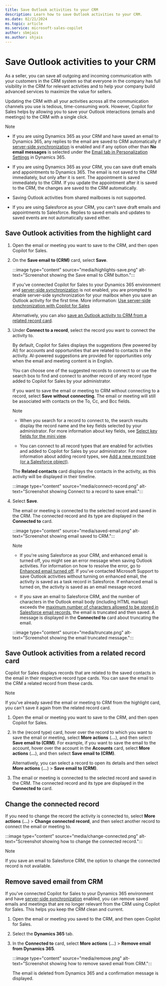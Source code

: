 ```yaml
---
title: Save Outlook activities to your CRM
description: Learn how to save Outlook activities to your CRM.
ms.date: 02/21/2024
ms.topic: article
ms.service: microsoft-sales-copilot
author: sbmjais
ms.author: shjais
---
```


# Save Outlook activities to your CRM

As a seller, you can save all outgoing and incoming communication with your customers in the CRM system so that everyone in the company has full visibility in the CRM for relevant activities and to help your company build advanced services to maximize the value for sellers.

Updating the CRM with all your activities across all the communication channels you use is tedious, time-consuming work. However, Copilot for Sales helps by allowing you to save your Outlook interactions (emails and meetings) to the CRM with a single click.

> [!NOTE]
>
> - If you are using Dynamics 365 as your CRM and have saved an email to Dynamics 365, any replies to the email are saved to CRM automatically if [server-side synchronization](/power-platform/admin/server-side-synchronization) is enabled and if any option other than **No email messages** is selected under the [Email tab in Personalization Settings](/power-apps/user/set-personal-options#email-tab-options) in Dynamics 365.
>
> - If you are using Dynamics 365 as your CRM, you can save draft emails and appointments to Dynamics 365. The email is not saved to the CRM immediately, but only after it is sent. The appointment is saved immediately to the CRM. If you update the appointment after it is saved to the CRM, the changes are saved to the CRM automatically.
>
> - Saving Outlook activities from shared mailboxes is not supported.
>
> - If you are using Salesforce as your CRM, you can't save draft emails and appointments to Salesforce. Replies to saved emails and updates to saved events are not automatically saved either. 

## Save Outlook activities from the highlight card

1. Open the email or meeting you want to save to the CRM, and then open Copilot for Sales.

1. On the **Save email to (CRM)** card, select **Save**.

    :::image type="content" source="media/highlights-save.png" alt-text="Screenshot showing the Save email to CRM button.":::   

    If you've connected Copilot for Sales to your Dynamics 365 environment and [server-side synchronization](/power-platform/admin/server-side-synchronization) is not enabled, you are prompted to enable server-side synchronization for your mailbox when you save an Outlook activity for the first time. More information: [Use server-side synchronization with Copilot for Sales](use-server-side-sync.md)

    Alternatively, you can also [save an Outlook activity to CRM from a related record card](#save-outlook-activities-from-a-related-record-card). 

1. Under **Connect to a record**, select the record you want to connect the activity to.

    By default, Copilot for Sales displays the suggestions (few powered by AI) for accounts and opportunities that are related to contacts in the activity. AI-powered suggestions are provided for opportunities only when the email and meeting content is in English.

   You can choose one of the suggested records to connect to or use the search box to find and connect to another record of any record type added to Copilot for Sales by your administrator.

    If you want to save the email or meeting to CRM without connecting to a record, select **Save without connecting**. The email or meeting will still be associated with contacts on the To, Cc, and Bcc fields.

   > [!NOTE]
   >
   > - When you search for a record to connect to, the search results display the record name and the key fields selected by your administrator. For more information about key fields, see [Select key fields for the mini view](customize-forms-and-fields.md#select-key-fields-for-the-mini-view).
   >
   > - You can connect to all record types that are enabled for activities and added to Copilot for Sales by your administrator. For more information about adding record types, see [Add a new record type (or a Salesforce object)](customize-forms-and-fields.md#add-a-new-record-type-or-a-salesforce-object).

   The **Related contacts** card displays the contacts in the activity, as this activity will be displayed in their timeline.

   :::image type="content" source="media/connect-record.png" alt-text="Screenshot showing Connect to a record to save email.":::

1. Select **Save**.

    The email or meeting is connected to the selected record and saved in the CRM. The connected record and its type are displayed in the **Connected to** card.

   :::image type="content" source="media/saved-email.png" alt-text="Screenshot showing email saved to CRM.":::

   > [!NOTE]
   >
   > - If you're using Salesforce as your CRM, and enhanced email is turned off, you might see an error message when saving Outlook activities. For information on how to resolve the error, go to [Enhanced email turned off](https://go.microsoft.com/fwlink/p/?linkid=2243672). If you've contacted Microsoft Support to save Outlook activities without turning on enhanced email, the activity is saved as a task record in Salesforce. If enhanced email is turned on, the activity is saved as an email message record.
   >
   > - If you save an email to Salesforce CRM, and the number of characters in the Outlook email body (including HTML markup) exceeds the [maximum number of characters allowed to be stored in Salesforce email records](https://help.salesforce.com/s/articleView?id=000392839&type=1), the email is truncated and then saved. A message is displayed in the **Connected to** card about truncating the email.
   >  
   > :::image type="content" source="media/truncate.png" alt-text="Screenshot showing the email truncated message.":::

## Save Outlook activities from a related record card

Copilot for Sales displays records that are related to the saved contacts in the email in their respective record type cards. You can save the email to the CRM a related record from these cards.

> [!NOTE]
> If you've already saved the email or meeting to CRM from the highlight card, you can't save it again from the related record card.

1. Open the email or meeting you want to save to the CRM, and then open Copilot for Sales.

1. In the (record type) card, hover over the record to which you want to save the email or meeting, select **More actions** (**...**), and then select **Save email to (CRM)**. For example, if you want to save the email to the account, hover over the account in the **Accounts** card, select **More actions** (**...**), and then select **Save email to (CRM)**.

    Alternatively, you can select a record to open its details and then select **More actions** (**...**) > **Save email to (CRM)**.

1. The email or meeting is connected to the selected record and saved in the CRM. The connected record and its type are displayed in the **Connected to** card.


## Change the connected record

If you need to change the record the activity is connected to, select **More actions** (**...**) > **Change connected record**, and then select another record to connect the email or meeting to.

:::image type="content" source="media/change-connected.png" alt-text="Screenshot showing how to change the connected record.":::

> [!NOTE]
> If you save an email to Salesforce CRM, the option to change the connected record is not available.

## Remove saved email from CRM

If you've connected Copilot for Sales to your Dynamics 365 environment and have [server-side synchronization](/power-platform/admin/server-side-synchronization) enabled, you can remove saved emails and meetings that are no longer relevant from the CRM using Copilot for Sales. This helps you keep the CRM clean and current.

1. Open the email or meeting you saved to the CRM, and then open Copilot for Sales.

1. Select the **Dynamics 365** tab.

1. In the **Connected to** card, select **More actions** (**...**) > **Remove email from Dynamics 365**.

   :::image type="content" source="media/remove.png" alt-text="Screenshot showing how to remove saved email from CRM.":::

    The email is deleted from Dynamics 365 and a confirmation message is displayed.
